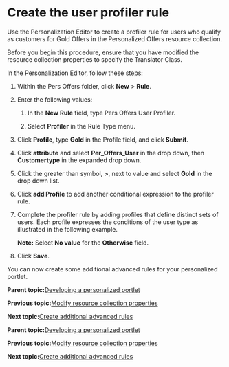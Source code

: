 # Create the user profiler rule

Use the Personalization Editor to create a profiler rule for users who qualify as customers for Gold Offers in the Personalized Offers resource collection.

Before you begin this procedure, ensure that you have modified the resource collection properties to specify the Translator Class.

In the Personalization Editor, follow these steps:

1.  Within the Pers Offers folder, click **New** \> **Rule**.

2.  Enter the following values:

    1.  In the **New Rule** field, type Pers Offers User Profiler.

    2.  Select **Profiler** in the Rule Type menu.

3.  Click **Profile**, type **Gold** in the Profile field, and click **Submit**.

4.  Click **attribute** and select **Per\_Offers\_User** in the drop down, then **Customertype** in the expanded drop down.

5.  Click the greater than symbol, **\>**, next to value and select **Gold** in the drop down list.

6.  Click **add Profile** to add another conditional expression to the profiler rule.

7.  Complete the profiler rule by adding profiles that define distinct sets of users. Each profile expresses the conditions of the user type as illustrated in the following example.

    **Note:** Select **No value** for the **Otherwise** field.

8.  Click **Save**.


You can now create some additional advanced rules for your personalized portlet.

**Parent topic:**[Developing a personalized portlet](../pzn/pzn_demooverview.md)

**Previous topic:**[Modify resource collection properties](../pzn/pzn_demo_modify_resource_collection_properties.md)

**Next topic:**[Create additional advanced rules](../pzn/pzn_demo_create_additional_advanced_rules.md)

**Parent topic:**[Developing a personalized portlet](../pzn/pzn_demooverview.md)

**Previous topic:**[Modify resource collection properties](../pzn/pzn_demo_modify_resource_collection_properties.md)

**Next topic:**[Create additional advanced rules](../pzn/pzn_demo_create_additional_advanced_rules.md)

